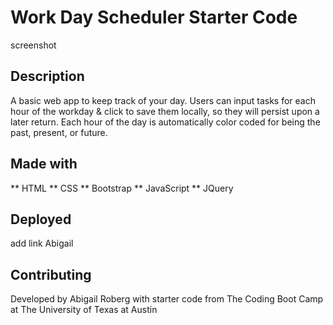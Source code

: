 # Work Day Scheduler Starter Code
screenshot
## Description
A basic web app to keep track of your day. Users can input tasks for each hour of the workday & click to save them locally, so they will persist upon a later return. Each hour of the day is automatically color coded for being the past, present, or future.
## Made with
  ** HTML
  ** CSS
  ** Bootstrap
  ** JavaScript
  ** JQuery
## Deployed
add link Abigail
## Contributing
Developed by Abigail Roberg with starter code from The Coding Boot Camp at The University of Texas at Austin
